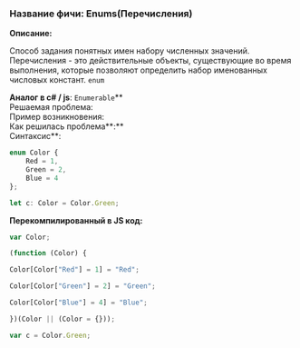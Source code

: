 ### **Название фичи: Enums\(Перечисления\)**

**Описание:**

Способ задания понятных имен набору численных значений. Перечисления - это действительные объекты, существующие во время выполнения, которые позволяют определить набор именованных числовых констант.  `enum`

**Аналог в c\# / js**: `Enumerable`**  
Решаемая проблема:  
Пример возникновения:  
Как решилась проблема**:**  
Синтаксис**:

```js
enum Color {
    Red = 1, 
    Green = 2, 
    Blue = 4
};

let c: Color = Color.Green;
```

**Перекомпилированный в JS код:**

```js
var Color;

(function (Color) {

Color[Color["Red"] = 1] = "Red";

Color[Color["Green"] = 2] = "Green";

Color[Color["Blue"] = 4] = "Blue";

})(Color || (Color = {}));

var c = Color.Green;
```



